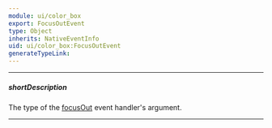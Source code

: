 ```yaml
---
module: ui/color_box
export: FocusOutEvent
type: Object
inherits: NativeEventInfo
uid: ui/color_box:FocusOutEvent
generateTypeLink: 
---
```

---
##### shortDescription
The type of the [focusOut]({basewidgetpath}/Events/#focusOut) event handler's argument.

---
<!-- Description goes here -->